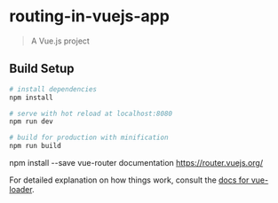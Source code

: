 # routing-in-vuejs-app

> A Vue.js project

## Build Setup

``` bash
# install dependencies
npm install

# serve with hot reload at localhost:8080
npm run dev

# build for production with minification
npm run build
```
npm install --save vue-router
documentation https://router.vuejs.org/

For detailed explanation on how things work, consult the [docs for vue-loader](http://vuejs.github.io/vue-loader).
